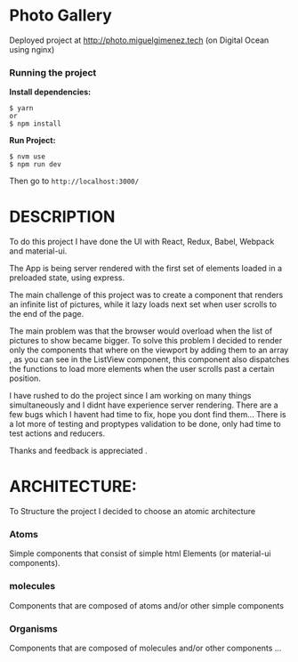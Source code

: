 #  Photo Gallery


Deployed project at http://photo.miguelgimenez.tech (on Digital Ocean using nginx)

### Running the project

**Install dependencies:**


    $ yarn 
    or 
    $ npm install


**Run Project:**

    $ nvm use
    $ npm run dev   
 
Then go to ``http://localhost:3000/``


# DESCRIPTION

To do this project I have done the  UI with React, Redux, Babel, Webpack and material-ui. 

The App is being server rendered with the first set of elements loaded in a preloaded state, using express.

The main challenge of this project was to create a component that renders an infinite list of pictures, while it lazy loads next set when user scrolls to the end of the page.

The main problem was that the browser would overload when the list of pictures to show became bigger. To solve this problem I decided to render only the components that where on the viewport by adding them to an array , as you can see in the 
ListView component, this component also dispatches the functions to load more elements when the user scrolls past a certain position.


I have rushed to do the project since I am working on many things simultaneously and I didnt have experience server rendering. There are a few bugs which I havent had time to fix, hope you dont find them...
There is a lot more of testing and proptypes validation to be done, only had time to test actions and reducers.


Thanks and feedback is appreciated .


# ARCHITECTURE:


To Structure the project I decided to choose an atomic architecture

### Atoms

Simple components that consist of simple html Elements (or material-ui components).

### molecules

Components that are composed of atoms and/or  other simple components


### Organisms

Components that are composed of molecules and/or other components ... 